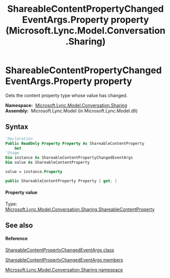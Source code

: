 ﻿---
title: ShareableContentPropertyChangedEventArgs.Property property  (Microsoft.Lync.Model.Conversation.Sharing)
TOCTitle: 'Property property '
ms:assetid: P:Microsoft.Lync.Model.Conversation.Sharing.ShareableContentPropertyChangedEventArgs.Property_DI_3_UC_OCS14MrefLyncWPF
ms:mtpsurl: https://msdn.microsoft.com/en-us/library/microsoft.lync.model.conversation.sharing.shareablecontentpropertychangedeventargs.property_di_3_uc_ocs14mreflyncwpf(v=office.15)
ms:contentKeyID: 48597342
ms.date: 07/28/2014
mtps_version: v=office.15
f1_keywords:
- Microsoft.Lync.Model.Conversation.Sharing.ShareableContentPropertyChangedEventArgs.Property
dev_langs:
- CSharp
- JScript
- VB
- other
---

# ShareableContentPropertyChangedEventArgs.Property property

Gets the content property type whose value has changed.

**Namespace:**  [Microsoft.Lync.Model.Conversation.Sharing](microsoft-lync-model-conversation-sharing-namespace_2.md)  
**Assembly:**  Microsoft.Lync.Model (in Microsoft.Lync.Model.dll)

## Syntax

``` vb
'Declaration
Public ReadOnly Property Property As ShareableContentProperty
    Get
'Usage
Dim instance As ShareableContentPropertyChangedEventArgs
Dim value As ShareableContentProperty

value = instance.Property
```

``` csharp
public ShareableContentProperty Property { get; }
```

#### Property value

Type: [Microsoft.Lync.Model.Conversation.Sharing.ShareableContentProperty](shareablecontentproperty-enumeration-microsoft-lync-model-conversation-sharing_2.md)  

## See also

#### Reference

[ShareableContentPropertyChangedEventArgs class](shareablecontentpropertychangedeventargs-class-microsoft-lync-model-conversation-sharing_2.md)

[ShareableContentPropertyChangedEventArgs members](shareablecontentpropertychangedeventargs-members-microsoft-lync-model-conversation-sharing_2.md)

[Microsoft.Lync.Model.Conversation.Sharing namespace](microsoft-lync-model-conversation-sharing-namespace_2.md)

